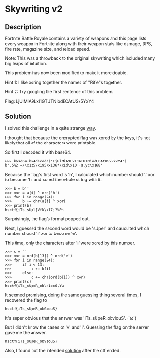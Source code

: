 # Skywriting v2

## Description

Fortnite Battle Royale contains a variety of weapons and this page lists every weapon in Fortnite along with their weapon stats like damage, DPS, fire rate, magazine size, and reload speed.

Note: This was a throwback to the original skywriting which included many big leaps of intuition.

This problem has now been modified to make it more doable.

Hint 1: I like xoring together the names of "Rifle"s together.

Hint 2: Try googling the first sentence of this problem.

Flag: LjUlMiA9LxI1GTUTNiodECAtUSx5YxY4

## Solution

I solved this challenge in a quite strange [way](wtf.py).

I thought that because the encrypted flag was xored by the keys, it's not likely that all of the characters were printable.

So first I decoded it with base64.

```
>>> base64.b64decode('LjUlMiA9LxI1GTUTNiodECAtUSx5YxY4')
b'.5%2 =/\x125\x195\x136*\x1d\x10 -Q,yc\x168'
```

Because the flag's first word is 'h', I calculated which number should '.' xor to become 'h' and xored the whole string with it.
```
>>> b = b''
>>> xor = a[0] ^ ord('h')
>>> for i in range(24):
>>>     b += chr(a[i] ^ xor)
>>> print(b)
hsctf{iTs_sUpl[Vfk\x17j?%P~
```
Surprisingly, the flag's format popped out.

Next, I guessed the second word would be 'sUper' and cauculted which number should 'l' xor to become 'e'.

This time, only the characters after 'l' were xored by this number.

```
>>> c = ''
>>> xor = ord(b[13]) ^ ord('e')
>>> for i in range(24):
>>>     if i < 13:
>>>         c += b[i]
>>>     else:
>>>         c += chr(ord(b[i]) ^ xor)
>>> print(c)
hsctf{iTs_sUpeR_ob\x1ec6,Yw
```
It seemed promising, doing the same guessing thing several times, I recovered the flag to
```
hsctf{iTs_sUpeR_obG:ouS}
```
It's super obvious that the answer was 'iTs_sUpeR_obviouS'. (\`ω\`)

But I didn't know the cases of 'v' and 'i'. Guessing the flag on the server gave me the answer.

```
hsctf{iTs_sUpeR_obViouS}
```

Also, I found out the intended [solution](solve.py) after the ctf ended.
